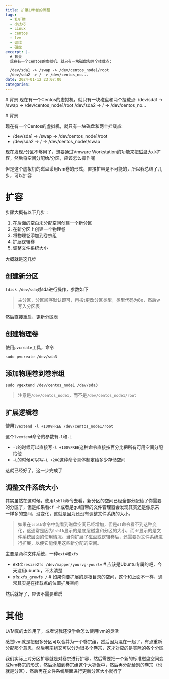 ```yaml
---
title: 扩展LVM卷的流程
tags:
  - 乱折腾
  - 小技巧
  - Linux
  - centos
  - lvm
  - 运维
  - 磁盘
excerpt: |-
  # 背景
  现在有一个Centos的虚拟机，就只有一块磁盘和两个挂载点:  

  /dev/sda1 -> /swap -> /dev/centos_node1/root
  /dev/sda2 -> / -> /dev/centos_no...
date: 2024-01-12 23:07:00
categories:
---
```


\# 背景 现在有一个Centos的虚拟机，就只有一块磁盘和两个挂载点: /dev/sda1 -> /swap -> /dev/centos\_node1/root /dev/sda2 -> / -> /dev/centos\_no...
<!-- more -->
\# 背景

现在有一个Centos的虚拟机，就只有一块磁盘和两个挂载点:

*   /dev/sda1 -> /swap -> /dev/centos\_node1/root
*   /dev/sda2 -> / -> /dev/centos\_node1/swap

现在发现`/`分区不够用了，想要通过Vmware Workstation的功能来把磁盘大小扩容，然后将空间分配给/分区，应该怎么操作呢

但是这个虚拟机的磁盘采用lvm卷的形式，直接扩容是不可能的，所以我总结了几步，可以扩容

# 扩容

步骤大概有以下几步：

1.  在后面的空白未分配空间创建一个新分区
2.  在新分区上创建一个物理卷
3.  将物理卷添加到卷宗组
4.  扩展逻辑卷
5.  调整文件系统大小

大概就是这几步

## 创建新分区

`fdisk /dev/sda`对sda进行操作，参数如下

> 主分区，分区顺序默认即可，再按t更改分区类型，类型代码为8e，然后w写入分区表

然后直接重启，更新分区表

## 创建物理卷

使用`pvcreate`工具，命令

`sudo pvcreate /dev/sda3`

## 添加物理卷到卷宗组

`sudo vgextend /dev/centos_node1 /dev/sda3`

> 注意是`/dev/centos_node1`，而不是`/dev/centos_node1/root`

## 扩展逻辑卷

使用`lvextend -l +100%FREE /dev/centos_node1/root`

这个`lvextend`命令的参数有`-l`和`-L`

*   `-l`的时候可以直接写`-l +100%FREE`这种命令直接按百分比把所有可用空间分配给他
*   `-L`的时候可以写`-L +20G`这种命令具体制定给多少存储空间

这就已经好了，这一步完成了

## 调整文件系统大小

其实虽然在这时候，使用`lsblk`命令去看，新分区的空间已经全部分配给了你需要的分区了，但是如果看`df -h`或者是gui自带的文件管理器会发现其实还是像原来一样多的空间，没变化，这就是因为还没有调整文件系统的大小。

> 如果在`lsblk`命令中能看到磁盘空间已经增加，但是`df`命令看不到这种变化，这通常是因为`lsblk`显示的是底层磁盘和分区的大小，而`df`显示的是文件系统层面的使用情况。当你扩展了磁盘或逻辑卷后，还需要对文件系统进行扩展，以便它能使用这些新分配的空间。

主要是两种文件系统，一种`ext4`和`xfs`

*   ext4:`resize2fs /dev/mapper/yourvg-yourlv` # 应该是Ubuntu专属的吧，今天没用ubuntu，不太清楚
*   xfs:`xfs_growfs /` # 如果你要扩展的是根目录的空间，这个和上面不一样，通常其实是在挂载点的位置扩展空间

然后就好了，应该不需要重启

# 其他

LVM真的太难用了，或者说我还没学会怎么使用lvm的灵活

感觉lvm就是把很多分区可以合并为一个卷宗组，然后因为混在一起了，有点重新分配那个意思，然后卷宗组又可以分为很多个卷宗，这才对应的是实际的各个分区

我们实际上对分区扩容就是对卷宗进行扩容，然后需要把一个新的标准磁盘空间变成lvm卷宗的形式，然后添加到卷宗组这个大锅饭中，然后再分配给别的卷宗（也就是分区），然后再在文件系统层面进行更新分区大小就行了